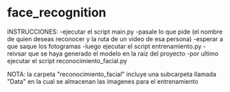 # face_recognition

INSTRUCCIONES:
-ejecutar el script main.py
-pasale lo que pide (el nombre de quien deseas reconocer y la ruta de un video de esa persona)
-esperar a que saque los fotogramas
-luego ejecutar el script entrenamiento.py
-reivsar que se haya generado el modelo en la raiz del proyecto
-por ultimo ejecutar el script reconocimiento_facial.py

NOTA:
la carpeta "reconocimiento_facial" incluye una subcarpeta llamada "Data" en la cual se almacenan las imagenes para el entrenamiento
